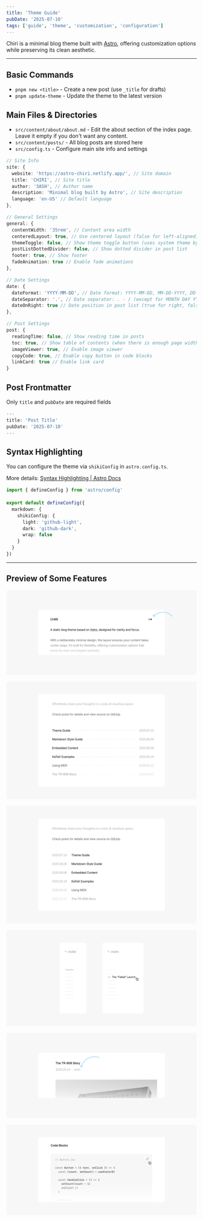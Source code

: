 ```yaml
---
title: 'Theme Guide'
pubDate: '2025-07-10'
tags: ['guide', 'theme', 'customization', 'configuration']
---
```


Chiri is a minimal blog theme built with [Astro](https://astro.build), offering customization options while preserving its clean aesthetic.

---

## Basic Commands

- `pnpm new <title>` - Create a new post (use `_title` for drafts)
- `pnpm update-theme` - Update the theme to the latest version

## Main Files & Directories

- `src/content/about/about.md` - Edit the about section of the index page. Leave it empty if you don't want any content.
- `src/content/posts/` - All blog posts are stored here
- `src/config.ts` - Configure main site info and settings

```ts
// Site Info
site: {
  website: 'https://astro-chiri.netlify.app/', // Site domain
  title: 'CHIRI', // Site title
  author: '3ASH', // Author name
  description: 'Minimal blog built by Astro', // Site description
  language: 'en-US' // Default language
},
```

```ts
// General Settings
general: {
  contentWidth: '35rem', // Content area width
  centeredLayout: true, // Use centered layout (false for left-aligned)
  themeToggle: false, // Show theme toggle button (uses system theme by default)
  postListDottedDivider: false, // Show dotted divider in post list
  footer: true, // Show footer
  fadeAnimation: true // Enable fade animations
},
```

```ts
// Date Settings
date: {
  dateFormat: 'YYYY-MM-DD', // Date format: YYYY-MM-DD, MM-DD-YYYY, DD-MM-YYYY, MONTH DAY YYYY, DAY MONTH YYYY
  dateSeparator: '.', // Date separator: . - / (except for MONTH DAY YYYY and DAY MONTH YYYY)
  dateOnRight: true // Date position in post list (true for right, false for left)
},
```

```ts
// Post Settings
post: {
  readingTime: false, // Show reading time in posts
  toc: true, // Show table of contents (when there is enough page width)
  imageViewer: true, // Enable image viewer
  copyCode: true, // Enable copy button in code blocks
  linkCard: true // Enable link card
}
```

## Post Frontmatter

Only `title` and `pubDate` are required fields

```ts
---
title: 'Post Title'
pubDate: '2025-07-10'
---
```

## Syntax Highlighting

You can configure the theme via `shikiConfig` in `astro.config.ts`.

More details: [Syntax Highlighting | Astro Docs](https://docs.astro.build/en/guides/syntax-highlighting/)

```ts
import { defineConfig } from 'astro/config'

export default defineConfig({
  markdown: {
    shikiConfig: {
      light: 'github-light',
      dark: 'github-dark',
      wrap: false
    }
  }
})
```

---

## Preview of Some Features

![Theme Toggle](./_assets/theme-toggle.png)

![Dotted Divider](./_assets/dotted-divider.png)

![Date on Left Side](./_assets/date-on-left.png)

![Table of Contents](./_assets/toc.png)

![Reading Time](./_assets/reading-time.png)

![Copy Code](./_assets/copy-code.png)
